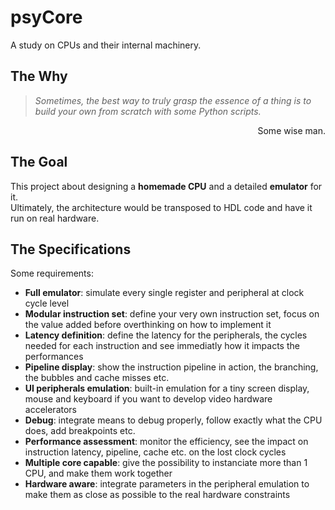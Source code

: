 # psyCore
A study on CPUs and their internal machinery.

## The Why
> _Sometimes, the best way to truly grasp the essence of a thing is to build your own from scratch with some Python scripts._
<p align="right">Some wise man.</p>

## The Goal
This project about designing a **homemade CPU** and a detailed **emulator** for it.<br>
Ultimately, the architecture would be transposed to HDL code and have it run on real hardware.

## The Specifications
Some requirements:
- **Full emulator**: simulate every single register and peripheral at clock cycle level
- **Modular instruction set**: define your very own instruction set, focus on the value added before overthinking on how to implement it
- **Latency definition**: define the latency for the peripherals, the cycles needed for each instruction and see immediatly how it impacts the performances 
- **Pipeline display**: show the instruction pipeline in action, the branching, the bubbles and cache misses etc.
- **UI peripherals emulation**: built-in emulation for a tiny screen display, mouse and keyboard if you want to develop video hardware accelerators
- **Debug**: integrate means to debug properly, follow exactly what the CPU does, add breakpoints etc.
- **Performance assessment**: monitor the efficiency, see the impact on instruction latency, pipeline, cache etc. on the lost clock cycles
- **Multiple core capable**: give the possibility to instanciate more than 1 CPU, and make them work together
- **Hardware aware**: integrate parameters in the peripheral emulation to make them as close as possible to the real hardware constraints
